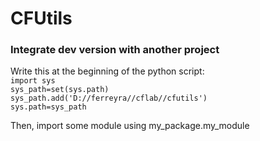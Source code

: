 # CFUtils

### Integrate dev version with another project
Write this at the beginning of the python script:  
    `import sys`   
    `sys_path=set(sys.path)`   
    `sys_path.add('D://ferreyra//cflab//cfutils')`  
    `sys.path=sys_path`

Then, import some module using my_package.my_module
